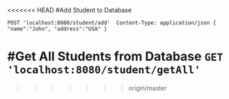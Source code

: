 
<<<<<<< HEAD
#Add Student to Database

``
POST 'localhost:8080/student/add' 
Content-Type: application/json
{
"name":"John",
"address":"USA"
}
``

#Get All Students from Database
``
GET 'localhost:8080/student/getAll'
``
=======
>>>>>>> origin/master
